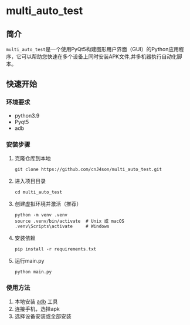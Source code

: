 # multi_auto_test

## 简介

`multi_auto_test`是一个使用PyQt5构建图形用户界面（GUI）的Python应用程序，它可以帮助您快速在多个设备上同时安装APK文件,并多机器执行自动化脚本。

## 快速开始

### 环境要求

- python3.9
- Pyqt5
- adb

### 安装步骤

1. 克隆仓库到本地

   ```
   git clone https://github.com/cnJ4son/multi_auto_test.git
   
   ```
2. 进入项目目录

   ```
   cd multi_auto_test
   ```
3. 创建虚拟环境并激活（推荐）

   ``` 
   python -m venv .venv
   source .venv/bin/activate  # Unix 或 macOS
   .venv\Scripts\activate     # Windows
   ```
4. 安装依赖

   ```
   pip install -r requirements.txt
   ```
5. 运行main.py

   ```
   python main.py
   ```
### 使用方法

1. 本地安装 [adb](https://developer.android.com/tools/releases/platform-tools?hl=zh-cn) 工具
2. 连接手机，选择apk
3. 选择设备安装或全部安装
